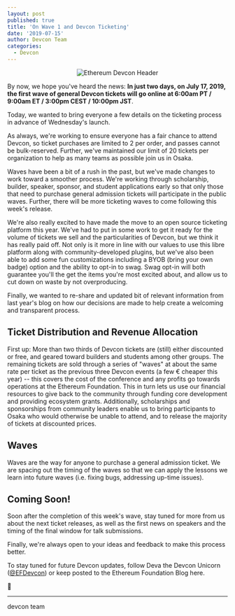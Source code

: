 ```yaml
---
layout: post
published: true
title: 'On Wave 1 and Devcon Ticketing'
date: '2019-07-15'
author: Devcon Team
categories:
  - Devcon
---
```


<center><img src="https://blog.ethereum.org/img/2019/06/devcon-banner.jpg" alt="Ethereum Devcon Header"></center>

By now, we hope you've heard the news: **In just two days, on July 17, 2019, the first wave of general Devcon tickets will go online at 6:00am PT / 9:00am ET / 3:00pm CEST / 10:00pm JST**.

Today, we wanted to bring everyone a few details on the ticketing process in advance of Wednesday's launch.

As always, we're working to ensure everyone has a fair chance to attend Devcon, so ticket purchases are limited to 2 per order, and passes cannot be bulk-reserved. Further, we've maintained our limit of 20 tickets per organization to help as many teams as possible join us in Osaka.

Waves have been a bit of a rush in the past, but we've made changes to work toward a smoother process. We're working through scholarship, builder, speaker, sponsor, and student applications early so that only those that need to purchase general admission tickets will participate in the public waves. Further, there will be more ticketing waves to come following this week's release.

We're also really excited to have made the move to an open source ticketing platform this year. We've had to put in some work to get it ready for the volume of tickets we sell and the particularities of Devcon, but we think it has really paid off. Not only is it more in line with our values to use this libre platform along with community-developed plugins, but we've also been able to add some fun customizations including a BYOB (bring your own badge) option and the ability to opt-in to swag. Swag opt-in will both guarantee you'll the get the items you're most excited about, and allow us to cut down on waste by not overproducing.

Finally, we wanted to re-share and updated bit of relevant information from last year's blog on how our decisions are made to help create a welcoming and transparent process.

## Ticket Distribution and Revenue Allocation

First up: More than two thirds of Devcon tickets are (still) either discounted or free, and geared toward builders and students among other groups. The remaining tickets are sold through a series of "waves" at about the same rate per ticket as the previous three Devcon events (a few € cheaper this year) -- this covers the cost of the conference and any profits go towards operations at the Ethereum Foundation. This in turn lets us use our financial resources to give back to the community through funding core development and providing ecosystem grants. Additionally, scholarships and sponsorships from community leaders enable us to bring participants to Osaka who would otherwise be unable to attend, and to release the majority of tickets at discounted prices.

## Waves

Waves are the way for anyone to purchase a general admission ticket. We are spacing out the timing of the waves so that we can apply the lessons we learn into future waves (i.e. fixing bugs, addressing up-time issues).

## Coming Soon!

Soon after the completion of this week's wave, stay tuned for more from us about the next ticket releases, as well as the first news on speakers and the timing of the final window for talk submissions.

Finally, we're always open to your ideas and feedback to make this process better. 

To stay tuned for future Devcon updates, follow Deva the Devcon Unicorn ([@EFDevcon](https://twitter.com/EFDevcon)) or keep posted to the Ethereum Foundation Blog here.

🦄

---

devcon team
